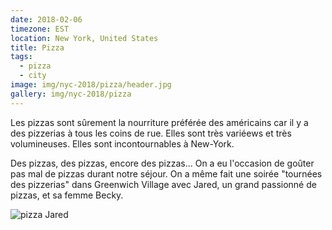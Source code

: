```yaml
---
date: 2018-02-06
timezone: EST
location: New York, United States
title: Pizza
tags:
  - pizza
  - city
image: img/nyc-2018/pizza/header.jpg
gallery: img/nyc-2018/pizza
---
```


Les pizzas sont sûrement la nourriture préférée des américains car il y a des pizzerias à tous les coins de rue. Elles sont très variéews et très volumineuses. Elles sont incontournables à New-York.
  
 Des pizzas, des pizzas, encore des pizzas... On a eu l'occasion de goûter pas mal de pizzas durant notre séjour. On a même fait une soirée "tournées des pizzerias" dans Greenwich Village avec Jared, un grand passionné de pizzas, et sa femme Becky.

![pizza Jared](img/nyc-2018/pizza/jared.jpg)




